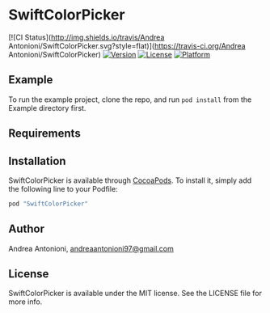 # SwiftColorPicker

[![CI Status](http://img.shields.io/travis/Andrea Antonioni/SwiftColorPicker.svg?style=flat)](https://travis-ci.org/Andrea Antonioni/SwiftColorPicker)
[![Version](https://img.shields.io/cocoapods/v/SwiftColorPicker.svg?style=flat)](http://cocoapods.org/pods/SwiftColorPicker)
[![License](https://img.shields.io/cocoapods/l/SwiftColorPicker.svg?style=flat)](http://cocoapods.org/pods/SwiftColorPicker)
[![Platform](https://img.shields.io/cocoapods/p/SwiftColorPicker.svg?style=flat)](http://cocoapods.org/pods/SwiftColorPicker)

## Example

To run the example project, clone the repo, and run `pod install` from the Example directory first.

## Requirements

## Installation

SwiftColorPicker is available through [CocoaPods](http://cocoapods.org). To install
it, simply add the following line to your Podfile:

```ruby
pod "SwiftColorPicker"
```

## Author

Andrea Antonioni, andreaantonioni97@gmail.com

## License

SwiftColorPicker is available under the MIT license. See the LICENSE file for more info.
